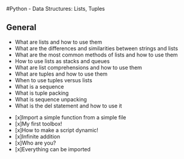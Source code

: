 #Python - Data Structures: Lists, Tuples

## General
* What are lists and how to use them
* What are the differences and similarities between strings and lists
* What are the most common methods of lists and how to use them
* How to use lists as stacks and queues
* What are list comprehensions and how to use them
* What are tuples and how to use them
* When to use tuples versus lists
* What is a sequence
* What is tuple packing
* What is sequence unpacking
* What is the del statement and how to use it

- [x]Import a simple function from a simple file
- [x]My first toolbox!
- [x]How to make a script dynamic!
- [x]Infinite addition
- [x]Who are you?
- [x]Everything can be imported